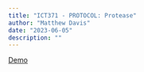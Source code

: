 ```yaml
---
title: "ICT371 - PROTOCOL: Protease"
author: "Matthew Davis"
date: "2023-06-05"
description: ""
---
```


[Demo](/posts/uniprojects/ict371/webgl/)
